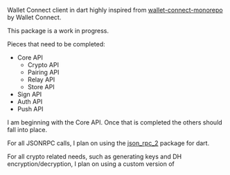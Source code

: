 Wallet Connect client in dart highly inspired from [wallet-connect-monorepo](https://github.com/trustwallet/wallet-connect-kotlin) by Wallet Connect.

This package is a work in progress.

Pieces that need to be completed:

- Core API
  - Crypto API
  - Pairing API
  - Relay API
  - Store API
- Sign API
- Auth API
- Push API

I am beginning with the Core API. Once that is completed the others should fall into place.

For all JSONRPC calls, I plan on using the [json_rpc_2](https://pub.dev/packages/json_rpc_2) package for dart.

For all crypto related needs, such as generating keys and DH encryption/decryption, I plan on using a custom version of 